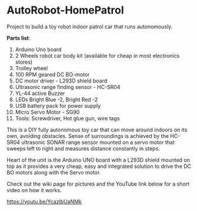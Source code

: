 # AutoRobot-HomePatrol
Project to build a toy robot indoor patrol car that runs autonomously.

**Parts list**:
1. Arduino Uno board
2. 2 Wheels robot car body kit (available for cheap in most electronics stores)
3. Trolley wheel
4. 100 RPM geared DC BO-motor 
5. DC motor driver - L293D shield board
6. Ultrasonic range finding sensor - HC-SR04
7. YL-44 active Buzzer
8. LEDs Bright Blue -2, Bright Red -2
9. USB battery pack for power supply
10. Micro Servo Motor - SG90 
11. Tools: Screwdriver, Hot glue gun, wire tags

This is a DIY fully autonomous toy car that can move around indoors on its own, avoiding obstacles. Sense of surroundings is achieved by the HC-SR04 ultrasonic SONAR range sensor mounted on a servo motor that sweeps left to right and measures distance constantly in steps. 

Heart of the unit is the Arduino UNO board with a L293D shield mounted on top as it provides a very cheap, easy and integrated solution to drive the DC BO motors along with the Servo motor. 

Check out the wiki page for pictures and the YouTube link below for a short video on how it works.

https://youtu.be/YcazlbUaNMk 
